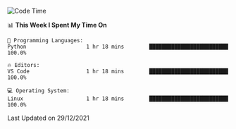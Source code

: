 <!--START_SECTION:waka-->
![Code Time](http://img.shields.io/badge/Code%20Time-827%20hrs%2054%20mins-blue)

📊 **This Week I Spent My Time On** 

```text
💬 Programming Languages: 
Python                   1 hr 18 mins        █████████████████████████   100.0%

🔥 Editors: 
VS Code                  1 hr 18 mins        █████████████████████████   100.0%

💻 Operating System: 
Linux                    1 hr 18 mins        █████████████████████████   100.0%

```


 Last Updated on 29/12/2021
<!--END_SECTION:waka-->
